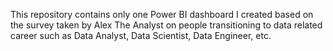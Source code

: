 This repository contains only one Power BI dashboard I created based on the survey taken by Alex The Analyst on people transitioning to data related career such as Data Analyst, Data Scientist, Data Engineer, etc.
